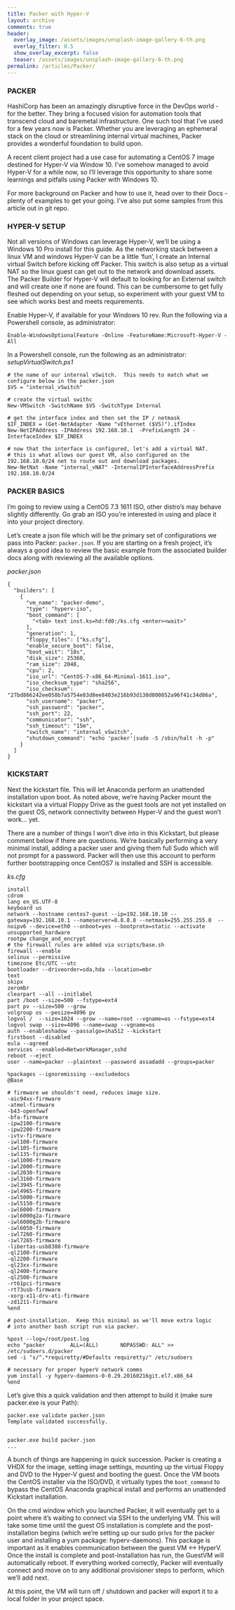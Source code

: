 ```yaml
---
title: Packer with Hyper-V
layout: archive
comments: true
header:
  overlay_image: /assets/images/unsplash-image-gallery-6-th.png
  overlay_filter: 0.5
  show_overlay_excerpt: false
  teaser: /assets/images/unsplash-image-gallery-6-th.png
permalink: /articles/Packer/
---
```

### PACKER

HashiCorp has been an amazingly disruptive force in the DevOps world - for the better. They bring a focused vision for automation tools that transcend cloud and baremetal infrastructure. One such tool that I’ve used for a few years now is Packer. Whether you are leveraging an ephemeral stack on the cloud or streamlining internal virtual machines, Packer provides a wonderful foundation to build upon.

A recent client project had a use case for automating a CentOS 7 image destined for Hyper-V via Window 10. I’ve somehow managed to avoid Hyper-V for a while now, so I’ll leverage this opportunity to share some learnings and pitfalls using Packer with Windows 10.

For more background on Packer and how to use it, head over to their Docs - plenty of examples to get your going. I’ve also put some samples from this article out in git repo.

### HYPER-V SETUP

Not all versions of Windows can leverage Hyper-V, we’ll be using a Windows 10 Pro install for this guide. As the networking stack between a linux VM and windows Hyper-V can be a little ‘fun’, I create an Internal virtual Switch before kicking off Packer. This switch is also setup as a virtual NAT so the linux guest can get out to the network and download assets. The Packer Builder for Hyper-V will default to looking for an External switch and will create one if none are found. This can be cumbersome to get fully fleshed out depending on your setup, so experiment with your guest VM to see which works best and meets requirements.

Enable Hyper-V, if available for your Windows 10 rev. Run the following via a Powershell console, as administrator:

    Enable-WindowsOptionalFeature -Online -FeatureName:Microsoft-Hyper-V -All


In a Powershell console, run the following as an administrator: *setupVirtualSwitch.ps1*

    # the name of our internal vSwitch.  This needs to match what we configure below in the packer.json
    $VS = "internal_vSwitch"

    # create the virtual swithc
    New-VMSwitch -SwitchName $VS -SwitchType Internal

    # get the interface index and then set the IP / netmask
    $IF_INDEX = (Get-NetAdapter -Name "vEthernet ($VS)").ifIndex
    New-NetIPAddress -IPAddress 192.168.10.1  -PrefixLength 24 -InterfaceIndex $IF_INDEX

    # now that the interface is configured, let's add a virtual NAT.
    # this is what allows our guest VM, also configured on the 192.168.10.0/24 net to route out and download packages.
    New-NetNat -Name "internal_vNAT" -InternalIPInterfaceAddressPrefix 192.168.10.0/24

### PACKER BASICS

I’m going to review using a CentOS 7.3 1611 ISO, other distro’s may behave slightly differently. Go grab an ISO you’re interested in using and place it into your project directory.

Let’s create a json file which will be the primary set of configurations we pass into Packer: ```packer.json```. If you are starting on a fresh project, it’s always a good idea to review the basic example from the associated builder docs along with reviewing all the available options.

*packer.json*

    {
      "builders": [
        {
          "vm_name": "packer-demo",
          "type": "hyperv-iso",
          "boot_command": [
            "<tab> text inst.ks=hd:fd0:/ks.cfg <enter><wait>"
          ],
          "generation": 1,
          "floppy_files": ["ks.cfg"],
          "enable_secure_boot": false,
          "boot_wait": "10s",
          "disk_size": 25360,
          "ram_size": 2048,
          "cpu": 2,
          "iso_url": "CentOS-7-x86_64-Minimal-1611.iso",
          "iso_checksum_type": "sha256",
          "iso_checksum": "27bd866242ee058b7a5754e83d8ee8403e216b93d130d800852a96f41c34d86a",
          "ssh_username": "packer",
          "ssh_password": "packer",
          "ssh_port": 22,
          "communicator": "ssh",
          "ssh_timeout": "15m",
          "switch_name": "internal_vSwitch",
          "shutdown_command": "echo 'packer'|sudo -S /sbin/halt -h -p"
        }
      ]
    }

### KICKSTART

Next the kickstart file. This will let Anaconda perform an unattended installation upon boot. As noted above, we’re having Packer mount the kickstart via a virtual Floppy Drive as the guest tools are not yet installed on the guest OS, network connectivity between Hyper-V and the guest won’t work… yet.

There are a number of things I won’t dive into in this Kickstart, but please comment below if there are questions. We’re basically performing a very minimal install, adding a packer user and giving them full Sudo which will not prompt for a password. Packer will then use this account to perform further bootstrapping once CentOS7 is installed and SSH is accessible.

*ks.cfg*

    install
    cdrom
    lang en_US.UTF-8
    keyboard us
    network --hostname centos7-guest --ip=192.168.10.10 --gateway=192.168.10.1 --nameserver=8.8.8.8 --netmask=255.255.255.0  --noipv6 --device=eth0 --onboot=yes --bootproto=static --activate
    unsupported_hardware
    rootpw change_and_encrypt
    # the firewall rules are added via scripts/base.sh
    firewall --enable
    selinux --permissive
    timezone Etc/UTC --utc
    bootloader --driveorder=sda,hda --location=mbr
    text
    skipx
    zerombr
    clearpart --all --initlabel
    part /boot --size=500 --fstype=ext4
    part pv --size=500 --grow
    volgroup os --pesize=4096 pv
    logvol /  --size=1024 --grow --name=root --vgname=os --fstype=ext4
    logvol swap --size=4096 --name=swap --vgname=os
    auth --enableshadow --passalgo=sha512 --kickstart
    firstboot --disabled
    eula --agreed
    services --enabled=NetworkManager,sshd
    reboot --eject
    user --name=packer --plaintext --password assadadd --groups=packer

    %packages --ignoremissing --excludedocs
    @Base

    # firmware we shouldn't need, reduces image size.
    -aic94xx-firmware
    -atmel-firmware
    -b43-openfwwf
    -bfa-firmware
    -ipw2100-firmware
    -ipw2200-firmware
    -ivtv-firmware
    -iwl100-firmware
    -iwl105-firmware
    -iwl135-firmware
    -iwl1000-firmware
    -iwl2000-firmware
    -iwl2030-firmware
    -iwl3160-firmware
    -iwl3945-firmware
    -iwl4965-firmware
    -iwl5000-firmware
    -iwl5150-firmware
    -iwl6000-firmware
    -iwl6000g2a-firmware
    -iwl6000g2b-firmware
    -iwl6050-firmware
    -iwl7260-firmware
    -iwl7265-firmware
    -libertas-usb8388-firmware
    -ql2100-firmware
    -ql2200-firmware
    -ql23xx-firmware
    -ql2400-firmware
    -ql2500-firmware
    -rt61pci-firmware
    -rt73usb-firmware
    -xorg-x11-drv-ati-firmware
    -zd1211-firmware
    %end

    # post-installation.  Keep this minimal as we'll move extra logic
    # into another bash script run via packer.

    %post --log=/root/post.log
    echo "packer        ALL=(ALL)       NOPASSWD: ALL" >> /etc/sudoers.d/packer
    sed -i "s/^.*requiretty/#Defaults requiretty/" /etc/sudoers

    # necessary for proper hyperV network comms
    yum install -y hyperv-daemons-0-0.29.20160216git.el7.x86_64
    %end

Let’s give this a quick validation and then attempt to build it (make sure packer.exe is your Path):

    packer.exe validate packer.json
    Template validated successfully.


    packer.exe build packer.json
    ...

A bunch of things are happening in quick succession. Packer is creating a VHDX for the image, setting image settings, mounting up the virtual Floppy and DVD to the Hyper-V guest and booting the guest. Once the VM boots the CentOS installer via the ISO/DVD, it virtually types the ```boot_command``` to bypass the CentOS Anaconda graphical install and performs an unattended Kickstart installation.

On the cmd window which you launched Packer, it will eventually get to a point where it’s waiting to connect via SSH to the underlying VM. This will take some time until the guest OS installation is complete and the post-installation begins (which we’re setting up our sudo privs for the packer user and installing a yum package: hyperv-daemons). This package is important as it enables communication between the guest VM <-> HyperV. Once the install is complete and post-installation has run, the GuestVM will automatically reboot. If everything worked correctly, Packer will eventually connect and move on to any additional provisioner steps to perform, which we’ll add next.

At this point, the VM will turn off / shutdown and packer will export it to a local folder in your project space.
